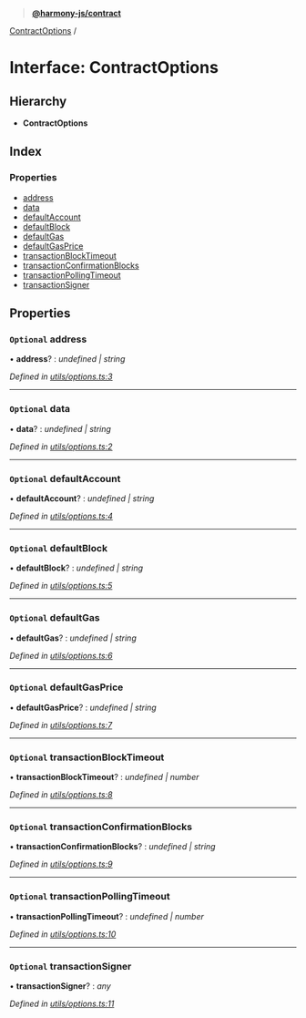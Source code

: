 > **[@harmony-js/contract](../README.md)**

[ContractOptions](contractoptions.md) /

# Interface: ContractOptions

## Hierarchy

* **ContractOptions**

## Index

### Properties

* [address](contractoptions.md#optional-address)
* [data](contractoptions.md#optional-data)
* [defaultAccount](contractoptions.md#optional-defaultaccount)
* [defaultBlock](contractoptions.md#optional-defaultblock)
* [defaultGas](contractoptions.md#optional-defaultgas)
* [defaultGasPrice](contractoptions.md#optional-defaultgasprice)
* [transactionBlockTimeout](contractoptions.md#optional-transactionblocktimeout)
* [transactionConfirmationBlocks](contractoptions.md#optional-transactionconfirmationblocks)
* [transactionPollingTimeout](contractoptions.md#optional-transactionpollingtimeout)
* [transactionSigner](contractoptions.md#optional-transactionsigner)

## Properties

### `Optional` address

• **address**? : *undefined | string*

*Defined in [utils/options.ts:3](https://github.com/harmony-one/sdk/blob/3ec028a/packages/harmony-contract/src/utils/options.ts#L3)*

___

### `Optional` data

• **data**? : *undefined | string*

*Defined in [utils/options.ts:2](https://github.com/harmony-one/sdk/blob/3ec028a/packages/harmony-contract/src/utils/options.ts#L2)*

___

### `Optional` defaultAccount

• **defaultAccount**? : *undefined | string*

*Defined in [utils/options.ts:4](https://github.com/harmony-one/sdk/blob/3ec028a/packages/harmony-contract/src/utils/options.ts#L4)*

___

### `Optional` defaultBlock

• **defaultBlock**? : *undefined | string*

*Defined in [utils/options.ts:5](https://github.com/harmony-one/sdk/blob/3ec028a/packages/harmony-contract/src/utils/options.ts#L5)*

___

### `Optional` defaultGas

• **defaultGas**? : *undefined | string*

*Defined in [utils/options.ts:6](https://github.com/harmony-one/sdk/blob/3ec028a/packages/harmony-contract/src/utils/options.ts#L6)*

___

### `Optional` defaultGasPrice

• **defaultGasPrice**? : *undefined | string*

*Defined in [utils/options.ts:7](https://github.com/harmony-one/sdk/blob/3ec028a/packages/harmony-contract/src/utils/options.ts#L7)*

___

### `Optional` transactionBlockTimeout

• **transactionBlockTimeout**? : *undefined | number*

*Defined in [utils/options.ts:8](https://github.com/harmony-one/sdk/blob/3ec028a/packages/harmony-contract/src/utils/options.ts#L8)*

___

### `Optional` transactionConfirmationBlocks

• **transactionConfirmationBlocks**? : *undefined | string*

*Defined in [utils/options.ts:9](https://github.com/harmony-one/sdk/blob/3ec028a/packages/harmony-contract/src/utils/options.ts#L9)*

___

### `Optional` transactionPollingTimeout

• **transactionPollingTimeout**? : *undefined | number*

*Defined in [utils/options.ts:10](https://github.com/harmony-one/sdk/blob/3ec028a/packages/harmony-contract/src/utils/options.ts#L10)*

___

### `Optional` transactionSigner

• **transactionSigner**? : *any*

*Defined in [utils/options.ts:11](https://github.com/harmony-one/sdk/blob/3ec028a/packages/harmony-contract/src/utils/options.ts#L11)*